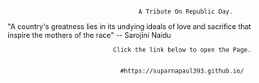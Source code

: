                                         A Tribute On Republic Day.
"A country's greatness lies in its undying ideals of love and sacrifice that inspire the mothers of the race" -- Sarojini Naidu


                                 Click the link below to open the Page.


                                   #https://suparnapaul393.github.io/
